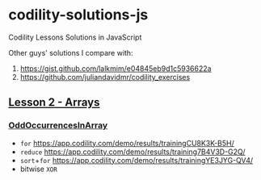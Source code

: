 # codility-solutions-js
Codility Lessons Solutions in JavaScript

Other guys' solutions I compare with:
1. https://gist.github.com/lalkmim/e04845eb9d1c5936622a
2. https://github.com/juliandavidmr/codility_exercises

## [Lesson 2 - Arrays](https://app.codility.com/programmers/lessons/2-arrays/)
### [OddOccurrencesInArray](https://app.codility.com/programmers/lessons/2-arrays/odd_occurrences_in_array/)
- `for` https://app.codility.com/demo/results/trainingCU8K3K-B5H/
- `reduce` https://app.codility.com/demo/results/training7B4V3D-G2Q/
- `sort`+`for` https://app.codility.com/demo/results/trainingYE3JYG-QV4/
- bitwise `XOR`
